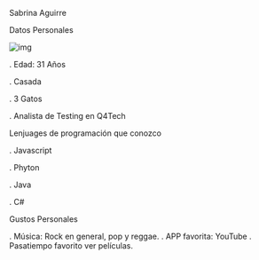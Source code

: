 Sabrina Aguirre

Datos Personales

![img](https://github.com/user-attachments/assets/2624b899-4295-4d7c-964d-96026d1703d5)


  . Edad: 31 Años
  
  . Casada
  
  . 3 Gatos
  
  . Analista de Testing en Q4Tech 

Lenjuages de programación que conozco

. Javascript

. Phyton

. Java

. C#

Gustos Personales

. Música: Rock en general, pop y reggae.
. APP favorita: YouTube
. Pasatiempo favorito ver películas.
